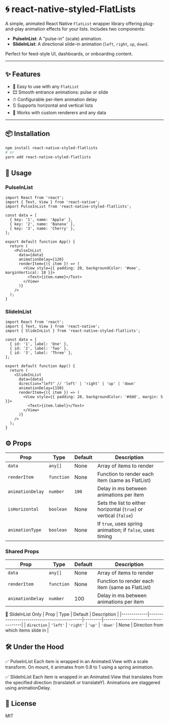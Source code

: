 # 🌀 react-native-styled-FlatLists

A simple, animated React Native `FlatList` wrapper library offering plug-and-play animation effects for your lists. Includes two components:

- **PulseInList**: A "pulse-in" (scale) animation.
- **SlideInList**: A directional slide-in animation (`left`, `right`, `up`, `down`).

Perfect for feed-style UI, dashboards, or onboarding content.

---

## ✨ Features

- 📱 Easy to use with any `FlatList`
- 🎞 Smooth entrance animations: pulse or slide
- ⏱ Configurable per-item animation delay
- 🔃 Supports horizontal and vertical lists
- 🔧 Works with custom renderers and any data

---

## 📦 Installation

```bash
npm install react-native-styled-flatlists
# or
yarn add react-native-styled-flatlists
```


## 🚀 Usage


### PulseInList
```
import React from 'react';
import { Text, View } from 'react-native';
import PulseInList from 'react-native-styled-flatlists';

const data = [
  { key: '1', name: 'Apple' },
  { key: '2', name: 'Banana' },
  { key: '3', name: 'Cherry' },
];

export default function App() {
  return (
    <PulseInList
      data={data}
      animationDelay={120}
      renderItem={({ item }) => (
        <View style={{ padding: 20, backgroundColor: '#eee', marginVertical: 10 }}>
          <Text>{item.name}</Text>
        </View>
      )}
    />
  );
}
```

### SlideInList 
```
import React from 'react';
import { Text, View } from 'react-native';
import { SlideInList } from 'react-native-styled-flatlists';

const data = [
  { id: '1', label: 'One' },
  { id: '2', label: 'Two' },
  { id: '3', label: 'Three' },
];

export default function App() {
  return (
    <SlideInList
      data={data}
      direction="left" // 'left' | 'right' | 'up' | 'down'
      animationDelay={150}
      renderItem={({ item }) => (
        <View style={{ padding: 20, backgroundColor: '#ddd', margin: 5 }}>
          <Text>{item.label}</Text>
        </View>
      )}
    />
  );
}

```



## ⚙️ Props 

| Prop            | Type       | Default | Description                                                       |
|-----------------|------------|---------|-------------------------------------------------------------------|
| `data`          | `any[]`    | None    | Array of items to render                                          |
| `renderItem`    | `function` | None    | Function to render each item (same as FlatList)                   |
| `animationDelay`| `number`   | `100`   | Delay in ms between animations per item                           |
| `isHorizontal`  | `boolean`  | None    | Sets the list to either horizontal (`true`) or vertical (`false`) |
| `animationType` | `boolean`  | None    | If `true`, uses spring animation; if `false`, uses timing         |

### Shared Props
| Prop            | Type       | Default | Description                                           |
|-----------------|------------|---------|-------------------------------------------------------|
| `data`          | `any[]`    | None    | Array of items to render                              |
| `renderItem`    | `function` | None    | Function to render each item (same as FlatList)       |
| `animationDelay`| `number`   | 100     | Delay in ms between animations per item               |

🔸 SlideInList Only
| Prop        | Type                                        | Default | Description                         |
|-------------|---------------------------------------------|---------|-------------------------------------|
| `direction` | `'left'` \| `'right'` \| `'up'` \| `'down'` | None    | Direction from which items slide in |

## 🛠 Under the Hood
✅ PulseInList
Each item is wrapped in an Animated.View with a scale transform. On mount, it animates from 0.8 to 1 using a spring animation.

✅ SlideInList
Each item is wrapped in an Animated.View that translates from the specified direction (translateX or translateY). Animations are staggered using animationDelay.

## 📄 License
MIT